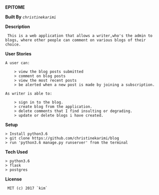  **EPITOME**

**Built By** _`christinekarimi`_

**Description**
    
     This is a web application that allows a writer,who's the admin to blogs, where other people can comment on various blogs of their choice. 

**User Stories** 

    A user can:
    
        > view the blog posts submitted
        > comment on blog posts
        > view the most recent posts
        > be alerted when a new post is made by joining a subscription.
 
    As writer is able to:
    
        > sign in to the blog.
        > create blog from the application.
        > delete comments that I find insulting or degrading.
        > update or delete blogs i have created.
    
 **Setup**
 
    > Install python3.6 
    > git clone https://github.com/christinekarimi/blog
    > run 'python3.6 manage.py runserver' from the terminal
    
 
 **Tech Used**
 
    > python3.6
    > flask
    > postgres
    
 **License**
    
     MIT (c) 2017 `kim`